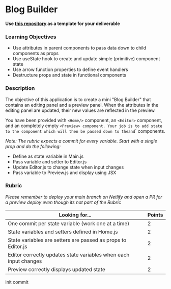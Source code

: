 # Blog Builder

**Use [this repository](https://github.com/alchemycodelab/react-blog-builder/) as a template for your deliverable**

### Learning Objectives

- Use attributes in parent components to pass data down to child components as props
- Use useState hook to create and update simple (primitive) component state
- Use arrow function properties to define event handlers
- Destructure props and state in functional components

### Description

The objective of this application is to create a mini "Blog Builder" that contains an editing panel and a preview panel. When the attributes in the editing panel are updated, their new values are reflected in the preview.

You have been provided with `<Home/>` component, an `<Editor>` component, and an completely empty `<Preview> component. Your job is to add state to the `<Home>` component which will then be passed down to the `<Editor>` and `<Preview>` components.

_Note: The rubric expects a commit for every variable. Start with a single prop and do the following:_

- Define as state variable in Main.js
- Pass variable and setter to Editor.js
- Update Editor.js to change state when input changes
- Pass variable to Preview.js and display using JSX

### Rubric

_Please remember to deploy your main branch on Netlify and open a PR for a preview deploy even though its not part of the Rubric_

| Looking for...                                                   | Points |
| ---------------------------------------------------------------- | ------ |
| One commit per state variable (work one at a time)               | 2      |
| State variables and setters defined in Home.js                   | 2      |
| State variables are setters are passed as props to Editor.js     | 2      |
| Editor correctly updates state variables when each input changes | 2      |
| Preview correctly displays updated state                         | 2      |

init commit